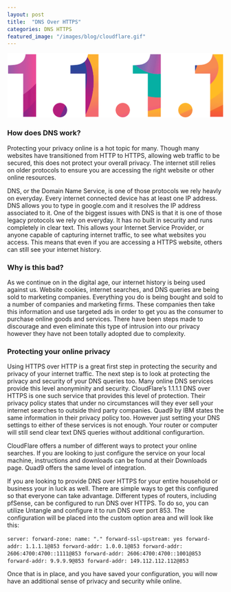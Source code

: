 ```yaml
---
layout: post
title:  "DNS Over HTTPS"
categories: DNS HTTPS
featured_image: "/images/blog/cloudflare.gif"
---
```


![Cloudflare 1.1.1.1](/images/blog/cloudflare.gif)

### How does DNS work?

Protecting your privacy online is a hot topic for many. Though many websites have transitioned from HTTP to HTTPS, allowing web traffic to be secured, this does not protect your overall privacy. The internet still relies on older protocols to ensure you are accessing the right website or other online resources.

DNS, or the Domain Name Service, is one of those protocols we rely heavly on everyday. Every internet connected device has at least one IP address. DNS allows you to type in google.com and it resolves the IP address associated to it. One of the biggest issues with DNS is that it is one of those legacy protocols we rely on everyday. It has no built in security and runs completely in clear text. This allows your Internet Service Provider, or anyone capable of capturing internet traffic, to see what websites you access. This means that even if you are accessing a HTTPS website, others can still see your internet history.

### Why is this bad?

As we continue on in the digital age, our internet history is being used against us. Website cookies, internet searches, and DNS queries are being sold to marketing companies. Everything you do is being bought and sold to a number of companies and marketing firms. These companies then take this information and use targeted ads in order to get you as the consumer to purchase online goods and services. There have been steps made to discourage and even eliminate this type of intrusion into our privacy however they have not been totally adopted due to complexity.

### Protecting your online privacy

Using HTTPS over HTTP is a great first step in protecting the security and privacy of your internet traffic. The next step is to look at protecting the privacy and security of your DNS queries too. Many online DNS services provide this level anonyminity and security. CloudFlare’s 1.1.1.1 DNS over HTTPS is one such service that provides this level of protection. Their privacy policy states that under no circumstances will they ever sell your internet searches to outside third party companies. Quad9 by IBM states the same information in their privacy policy too. However just setting your DNS settings to either of these services is not enough. Your router or computer will still send clear text DNS queries without additional configurartion.

CloudFlare offers a number of different ways to protect your online searches. If you are looking to just configure the service on your local machine, instructions and downloads can be found at their Downloads page. Quad9 offers the same level of integration.

If you are looking to provide DNS over HTTPS for your entire household or business your in luck as well. There are simple ways to get this configured so that everyone can take advantage. Different types of routers, including pfSense, can be configured to run DNS over HTTPS. To do so, you can utilize Untangle and configure it to run DNS over port 853. The configuration will be placed into the custom option area and will look like this:

`
server:
forward-zone:
name: "."
forward-ssl-upstream: yes
forward-addr: 1.1.1.1@853
forward-addr: 1.0.0.1@853
forward-addr: 2606:4700:4700::1111@853
forward-addr: 2606:4700:4700::1001@853
forward-addr: 9.9.9.9@853
forward-addr: 149.112.112.112@853
`

Once that is in place, and you have saved your configuration, you will now have an additional sense of privacy and security while online.
